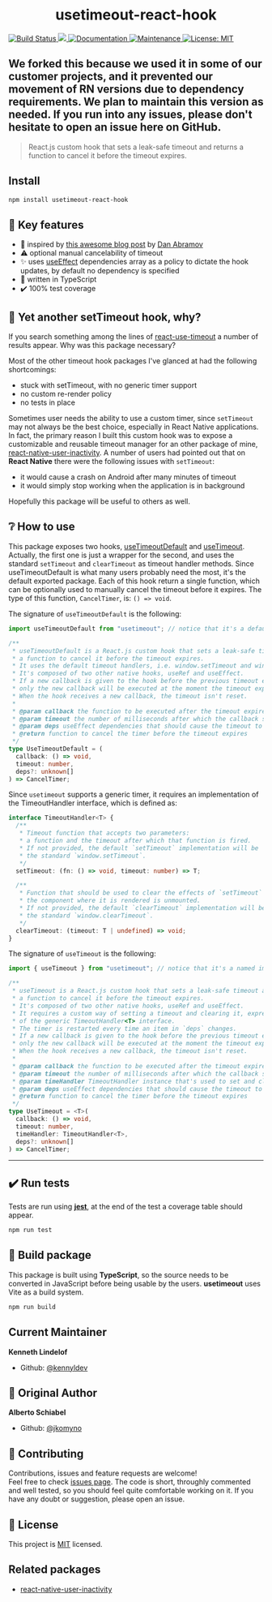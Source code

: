 <h1 align="center">usetimeout-react-hook</h1>
<p>
  <a href="https://github.com/kennyLdev/usetimeout-react-hook/actions/workflows/npm-publish-github-packages.yml">
    <img alt="Build Status" src="https://github.com/kennyldev/usetimeout-react-hook/actions/workflows/npm-publish-github-packages.yml/badge.svg" target="_blank" />
  </a>
  <a href="https://codecov.io/gh/kennyLdev/usetimeout-react-hook" >
    <img src="https://codecov.io/gh/kennyLdev/usetimeout-react-hook/graph/badge.svg?token=WKE0VDNZG7"/>
  </a>
  <a href="https://github.com/kennyldev/usetimeout-react-hook#readme">
    <img alt="Documentation" src="https://img.shields.io/badge/documentation-yes-brightgreen.svg" target="_blank" />
  </a>
  <a href="https://github.com/kennyldev/usetimeout-react-hook/graphs/commit-activity">
    <img alt="Maintenance" src="https://img.shields.io/badge/Maintained%3F-yes-green.svg" target="_blank" />
  </a>
  <a href="https://github.com/kennyldev/usetimeout-react-hook/blob/master/LICENSE">
    <img alt="License: MIT" src="https://img.shields.io/badge/License-MIT-yellow.svg" target="_blank" />
  </a>
</p>

## We forked this because we used it in some of our customer projects, and it prevented our movement of RN versions due to dependency requirements. We plan to maintain this version as needed. If you run into any issues, please don't hesitate to open an issue here on GitHub.

> React.js custom hook that sets a leak-safe timeout and returns a function to cancel it before the timeout expires.

## Install

```sh
npm install usetimeout-react-hook
```

## 🔑 Key features

- 🥇 inspired by [this awesome blog post](https://overreacted.io/making-setinterval-declarative-with-react-hooks) by [Dan Abramov](https://github.com/gaearon)
- ⚠️ optional manual cancelability of timeout
- ✨ uses [useEffect](https://reactjs.org/docs/hooks-effect.html) dependencies array as a policy to dictate the hook updates, by default no dependency is specified
- 💪 written in TypeScript
- ✔️ 100% test coverage

## 🤔 Yet another setTimeout hook, why?

If you search something among the lines of [react-use-timeout](https://www.npmjs.com/search?q=react-use-timeout) a number of results
appear. Why was this package necessary?

Most of the other timeout hook packages I've glanced at had the following shortcomings:

- stuck with setTimeout, with no generic timer support
- no custom re-render policy
- no tests in place

Sometimes user needs the ability to use a custom timer, since `setTimeout` may not always be the best choice, especially in
React Native applications. In fact, the primary reason I built this custom hook was to expose a customizable and reusable
timeout manager for an other package of mine, [react-native-user-inactivity](https://github.com/jkomyno/react-native-user-inactivity).
A number of users had pointed out that on **React Native** there were the following issues with `setTimeout`:

- it would cause a crash on Android after many minutes of timeout
- it would simply stop working when the application is in background

Hopefully this package will be useful to others as well.

## ❔ How to use

This package exposes two hooks, [useTimeoutDefault](src/useTimeoutDefault.ts) and [useTimeout](src/useTimeout.ts).
Actually, the first one is just a wrapper for the second, and uses the standard `setTimeout` and `clearTimeout` as
timeout handler methods.
Since useTimeoutDefault is what many users probably need the most, it's the default exported package.
Each of this hook return a single function, which can be optionally used to manually cancel the timeout before it expires.
The type of this function, `CancelTimer`, is: `() => void`.

The signature of `useTimeoutDefault` is the following:

```typescript
import useTimeoutDefault from "usetimeout"; // notice that it's a default import

/**
 * useTimeoutDefault is a React.js custom hook that sets a leak-safe timeout and returns
 * a function to cancel it before the timeout expires.
 * It uses the default timeout handlers, i.e. window.setTimeout and window.clearTimeout.
 * It's composed of two other native hooks, useRef and useEffect.
 * If a new callback is given to the hook before the previous timeout expires,
 * only the new callback will be executed at the moment the timeout expires.
 * When the hook receives a new callback, the timeout isn't reset.
 *
 * @param callback the function to be executed after the timeout expires
 * @param timeout the number of milliseconds after which the callback should be triggered
 * @param deps useEffect dependencies that should cause the timeout to be reset
 * @return function to cancel the timer before the timeout expires
 */
type UseTimeoutDefault = (
  callback: () => void,
  timeout: number,
  deps?: unknown[]
) => CancelTimer;
```

Since `usetimeout` supports a generic timer, it requires an implementation of the TimeoutHandler interface, which is defined as:

```typescript
interface TimeoutHandler<T> {
  /**
   * Timeout function that accepts two parameters:
   * a function and the timeout after which that function is fired.
   * If not provided, the default `setTimeout` implementation will be
   * the standard `window.setTimeout`.
   */
  setTimeout: (fn: () => void, timeout: number) => T;

  /**
   * Function that should be used to clear the effects of `setTimeout` after
   * the component where it is rendered is unmounted.
   * If not provided, the default `clearTimeout` implementation will be
   * the standard `window.clearTimeout`.
   */
  clearTimeout: (timeout: T | undefined) => void;
}
```

The signature of `useTimeout` is the following:

```typescript
import { useTimeout } from "usetimeout"; // notice that it's a named import

/**
 * useTimeout is a React.js custom hook that sets a leak-safe timeout and returns
 * a function to cancel it before the timeout expires.
 * It's composed of two other native hooks, useRef and useEffect.
 * It requires a custom way of setting a timeout and clearing it, expressed as an implementation
 * of the generic TimeoutHandler<T> interface.
 * The timer is restarted every time an item in `deps` changes.
 * If a new callback is given to the hook before the previous timeout expires,
 * only the new callback will be executed at the moment the timeout expires.
 * When the hook receives a new callback, the timeout isn't reset.
 *
 * @param callback the function to be executed after the timeout expires
 * @param timeout the number of milliseconds after which the callback should be triggered
 * @param timeHandler TimeoutHandler instance that's used to set and clear the timeout
 * @param deps useEffect dependencies that should cause the timeout to be reset
 * @return function to cancel the timer before the timeout expires
 */
type UseTimeout = <T>(
  callback: () => void,
  timeout: number,
  timeHandler: TimeoutHandler<T>,
  deps?: unknown[]
) => CancelTimer;
```

---

## ✔️ Run tests

Tests are run using [**jest**](https://jestjs.io), at the end of the test a coverage table should appear.

```sh
npm run test
```

## 🚀 Build package

This package is built using **TypeScript**, so the source needs to be converted in JavaScript before being usable by the users.
**usetimeout** uses Vite as a build system.

```sh
npm run build
```

## Current Maintainer

**Kenneth Lindelof**

- Github: [@kennyldev](https://github.com/kennyldev)

## 👤 Original Author

**Alberto Schiabel**

- Github: [@jkomyno](https://github.com/jkomyno)

## 🤝 Contributing

Contributions, issues and feature requests are welcome!<br />Feel free to check [issues page](https://github.com/kennyLdev/usetimeout-react-hook/issues).
The code is short, throughly commented and well tested, so you should feel quite comfortable working on it.
If you have any doubt or suggestion, please open an issue.

## 📝 License

This project is [MIT](https://github.com/kennyldev/usetimeout-react-hook/blob/master/LICENSE) licensed.

## Related packages

- [react-native-user-inactivity](https://github.com/kennyldev/react-native-user-inactivity)

